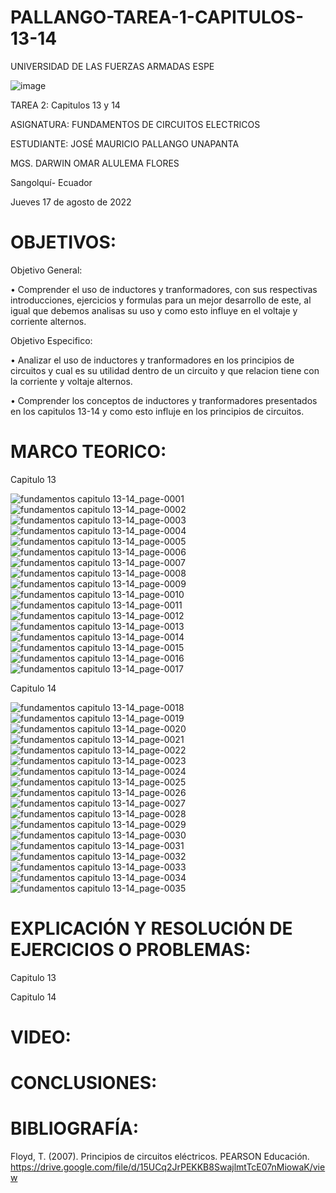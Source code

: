 # PALLANGO-TAREA-1-CAPITULOS-13-14

UNIVERSIDAD DE LAS FUERZAS ARMADAS ESPE



![image](https://user-images.githubusercontent.com/105695077/169195292-caeb0d12-8f66-4f08-bb58-2efffc44ccf5.png)




TAREA 2: Capitulos 13 y 14 



ASIGNATURA: FUNDAMENTOS DE CIRCUITOS ELECTRICOS

ESTUDIANTE: JOSÉ MAURICIO PALLANGO UNAPANTA

MGS. DARWIN OMAR ALULEMA FLORES

Sangolquí- Ecuador

Jueves 17 de agosto de 2022

# OBJETIVOS:

Objetivo General:

• Comprender el uso de inductores y tranformadores, con sus respectivas introducciones, ejercicios y formulas para un mejor desarrollo de este, al igual que debemos analisas su uso y como esto influye en el voltaje y corriente alternos.

Objetivo Especifico:

• Analizar el uso de inductores y tranformadores en los principios de circuitos y cual es su utilidad dentro de un circuito y que relacion tiene con la corriente y voltaje alternos.

• Comprender los conceptos de inductores y tranformadores presentados en los capitulos 13-14 y como esto influje en los principios de circuitos.

# MARCO TEORICO:

Capitulo 13

![fundamentos capitulo 13-14_page-0001](https://user-images.githubusercontent.com/105695077/185289980-4ccc22e9-b6cc-4f57-8fb8-9b8b8c290342.jpg)
![fundamentos capitulo 13-14_page-0002](https://user-images.githubusercontent.com/105695077/185289986-105af333-0ccd-4b70-b867-f02bde9c2541.jpg)
![fundamentos capitulo 13-14_page-0003](https://user-images.githubusercontent.com/105695077/185289989-2139ce08-2063-4db4-82cd-b8e8dcf28593.jpg)
![fundamentos capitulo 13-14_page-0004](https://user-images.githubusercontent.com/105695077/185289990-a05077fb-c25c-4eaa-ac71-9b7a19a1fbdb.jpg)
![fundamentos capitulo 13-14_page-0005](https://user-images.githubusercontent.com/105695077/185289991-db530129-a85c-4638-9a33-4335a763af02.jpg)
![fundamentos capitulo 13-14_page-0006](https://user-images.githubusercontent.com/105695077/185290015-2091fc19-f4c6-4807-8646-4e5afc0858ea.jpg)
![fundamentos capitulo 13-14_page-0007](https://user-images.githubusercontent.com/105695077/185290019-75159e3b-d3a2-496d-aad2-364a9ce9e2ef.jpg)
![fundamentos capitulo 13-14_page-0008](https://user-images.githubusercontent.com/105695077/185290025-62bbc1a7-af86-465c-86ed-e63ea229cb5e.jpg)
![fundamentos capitulo 13-14_page-0009](https://user-images.githubusercontent.com/105695077/185290029-985d3300-90d4-422c-bc9e-24152c8f4a37.jpg)
![fundamentos capitulo 13-14_page-0010](https://user-images.githubusercontent.com/105695077/185290030-ebf6c769-eabb-4422-ac10-24f1ac4ede4b.jpg)
![fundamentos capitulo 13-14_page-0011](https://user-images.githubusercontent.com/105695077/185290064-dcac12b1-3aa4-4e91-a77d-6de9c5866c78.jpg)
![fundamentos capitulo 13-14_page-0012](https://user-images.githubusercontent.com/105695077/185290069-de7b2b98-d20b-4a9e-a6c4-4936afc878cd.jpg)
![fundamentos capitulo 13-14_page-0013](https://user-images.githubusercontent.com/105695077/185290071-6e3e57d3-288e-4046-b0a0-02c262380e5c.jpg)
![fundamentos capitulo 13-14_page-0014](https://user-images.githubusercontent.com/105695077/185290075-e70add04-3d7a-41df-8c27-3706da7456e4.jpg)
![fundamentos capitulo 13-14_page-0015](https://user-images.githubusercontent.com/105695077/185290078-2faa374e-de94-4313-842e-6d74d2b16f74.jpg)
![fundamentos capitulo 13-14_page-0016](https://user-images.githubusercontent.com/105695077/185290123-e2a5abee-fb7b-4275-ac12-8962623fa435.jpg)
![fundamentos capitulo 13-14_page-0017](https://user-images.githubusercontent.com/105695077/185290128-43583294-dd59-428e-bba2-2f8a4bb4454b.jpg)

Capitulo 14

![fundamentos capitulo 13-14_page-0018](https://user-images.githubusercontent.com/105695077/185290749-aecf2f5b-dd03-4a74-a9d7-f69edbac4466.jpg)
![fundamentos capitulo 13-14_page-0019](https://user-images.githubusercontent.com/105695077/185290753-f4ce973d-441c-43d1-b610-65135cbcd2e9.jpg)
![fundamentos capitulo 13-14_page-0020](https://user-images.githubusercontent.com/105695077/185290755-2f4dcd93-9fa3-4e24-a809-5a51495100de.jpg)
![fundamentos capitulo 13-14_page-0021](https://user-images.githubusercontent.com/105695077/185290808-3a0d6f09-c5fb-4ce4-8513-f6b8544a94e7.jpg)
![fundamentos capitulo 13-14_page-0022](https://user-images.githubusercontent.com/105695077/185290815-007b58e1-2f56-4fc2-a906-adf8e9e2cff8.jpg)
![fundamentos capitulo 13-14_page-0023](https://user-images.githubusercontent.com/105695077/185290817-9465f370-5034-4d63-9a2a-cd8b0f960151.jpg)
![fundamentos capitulo 13-14_page-0024](https://user-images.githubusercontent.com/105695077/185290820-7abfbcc2-9cc8-4146-b5a9-6963076efb5e.jpg)
![fundamentos capitulo 13-14_page-0025](https://user-images.githubusercontent.com/105695077/185290823-e107936a-02ab-4f13-8ccd-2f3822a1bf86.jpg)
![fundamentos capitulo 13-14_page-0026](https://user-images.githubusercontent.com/105695077/185290847-e67cb3d2-bd0f-477e-af93-324fa3c2dcdf.jpg)
![fundamentos capitulo 13-14_page-0027](https://user-images.githubusercontent.com/105695077/185290850-edb47f0a-6efc-4361-8394-b434282b238e.jpg)
![fundamentos capitulo 13-14_page-0028](https://user-images.githubusercontent.com/105695077/185290852-ef69ba0a-c4c8-4351-a537-a133a44a8297.jpg)
![fundamentos capitulo 13-14_page-0029](https://user-images.githubusercontent.com/105695077/185290854-3db3fca7-d0fd-4362-9b1d-788cfcb63b97.jpg)
![fundamentos capitulo 13-14_page-0030](https://user-images.githubusercontent.com/105695077/185290860-3d0d227a-06b2-4538-a6b5-0acc10ffd586.jpg)
![fundamentos capitulo 13-14_page-0031](https://user-images.githubusercontent.com/105695077/185290889-0c058958-9f66-443f-a179-8374cb736b42.jpg)
![fundamentos capitulo 13-14_page-0032](https://user-images.githubusercontent.com/105695077/185290892-b885f2c0-685b-4f8f-91a5-e94148e9320f.jpg)
![fundamentos capitulo 13-14_page-0033](https://user-images.githubusercontent.com/105695077/185290894-6e53290f-4627-4301-ac99-0f9536b0a09f.jpg)
![fundamentos capitulo 13-14_page-0034](https://user-images.githubusercontent.com/105695077/185290895-023f52fa-fe2b-4a8d-b287-a43d0fe606f6.jpg)
![fundamentos capitulo 13-14_page-0035](https://user-images.githubusercontent.com/105695077/185290896-e7fe196b-2f02-48e4-8d2c-98ca16ee8020.jpg)

# EXPLICACIÓN Y RESOLUCIÓN DE EJERCICIOS O PROBLEMAS:

Capitulo 13

Capitulo 14

# VIDEO:

# CONCLUSIONES:

# BIBLIOGRAFÍA:

Floyd, T. (2007). Principios de circuitos eléctricos. PEARSON Educación. https://drive.google.com/file/d/15UCq2JrPEKKB8SwajlmtTcE07nMiowaK/view

